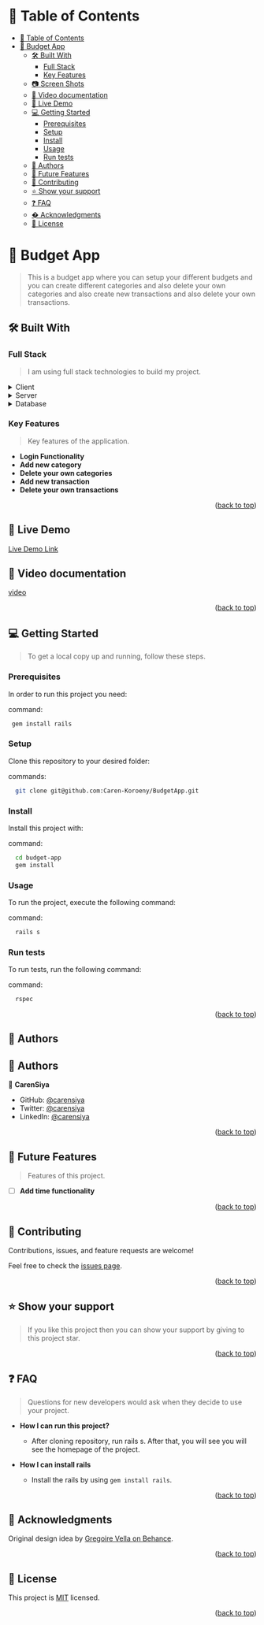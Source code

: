<a name="readme-top"></a>

<!-- TABLE OF CONTENTS -->

# 📗 Table of Contents

- [📗 Table of Contents](#-table-of-contents)
- [📖 Budget App ](#-budget-app-)
  - [🛠 Built With ](#-built-with-)
    - [Full Stack ](#full-stack-)
    - [Key Features ](#key-features-)
  - [:camera: Screen Shots](#camera-screen-shots)
  - [:movie_camera: Video documentation](#movie_camera-video-documentation)
  - [🚀 Live Demo ](#-live-demo-)
  - [💻 Getting Started ](#-getting-started-)
    - [Prerequisites](#prerequisites)
    - [Setup](#setup)
    - [Install](#install)
    - [Usage](#usage)
    - [Run tests](#run-tests)
  - [👥 Authors ](#-authors-)
  - [🔭 Future Features ](#-future-features-)
  - [🤝 Contributing ](#-contributing-)
  - [⭐️ Show your support ](#️-show-your-support-)
  - [❓ FAQ ](#-faq-)
  - [� Acknowledgments ](#-acknowledgments-)
  - [📝 License ](#-license-)

<!-- PROJECT DESCRIPTION -->

# 📖 Budget App <a name="about-project"></a>

> This is a budget app where you can setup your different budgets and you can create different categories and also delete your own categories and also create new transactions and also delete your own transactions.

## 🛠 Built With <a name="built-with"></a>

### Full Stack <a name="tech-stack"></a>

> I am using full stack technologies to build my project.

<details>
  <summary>Client</summary>
  <ul>
    <li><a href="https://github.com/jeremyevans/erubi">ERB</a></li>
  </ul>
</details>

<details>
  <summary>Server</summary>
  <ul>
    <li><a href="https://rubyonrails.org/">Ruby On Rails</a></li>
  </ul>
</details>

<details>
<summary>Database</summary>
  <ul>
    <li><a href="https://www.postgresql.org/">PostgreSQL</a></li>
  </ul>
</details>

<!-- Features -->

### Key Features <a name="key-features"></a>

> Key features of the application.

- **Login Functionality**
- **Add new category**
- **Delete your own categories**
- **Add new transaction**
- **Delete your own transactions**

<p align="right">(<a href="#readme-top">back to top</a>)</p>

<!-- Screen Shots -->

<!-- LIVE DEMO -->
## 🚀 Live Demo <a name="live-demo"></a>

[Live Demo Link](https://siya.onrender.com/)

<!-- Video -->
## :movie_camera: Video documentation

[video](https://drive.google.com/file/d/1Xl_bFObhxPLj3BjzapBIxR29iJxXPWar/view?usp=sharing)

<p align="right">(<a href="#readme-top">back to top</a>)</p>

<!-- GETTING STARTED -->

## 💻 Getting Started <a name="getting-started"></a>

> To get a local copy up and running, follow these steps.

### Prerequisites

In order to run this project you need:

command:

```sh
 gem install rails
```

### Setup

Clone this repository to your desired folder:

commands:

```sh
  git clone git@github.com:Caren-Koroeny/BudgetApp.git
```

### Install

Install this project with:

command:

```sh
  cd budget-app
  gem install
```

### Usage

To run the project, execute the following command:

command:

```sh
  rails s
```

### Run tests

To run tests, run the following command:

command:

```sh
  rspec
```

<p align="right">(<a href="#readme-top">back to top</a>)</p>

<!-- AUTHORS -->

## 👥 Authors <a name="authors"></a>

## 👥 Authors <a name="authors"></a>

👤 **CarenSiya**

- GitHub: [@carensiya ](https://github.com/Caren-Koroeny)
- Twitter: [@carensiya](https://twitter.com/home)
- LinkedIn: [@carensiya](www.linkedin.com/in/caren-siya-a89712180)

<p align="right">(<a href="#readme-top">back to top</a>)</p>

<!-- FUTURE FEATURES -->

## 🔭 Future Features <a name="future-features"></a>

> Features of this project.

- [ ] **Add time functionality**

<p align="right">(<a href="#readme-top">back to top</a>)</p>

<!-- CONTRIBUTING -->

## 🤝 Contributing <a name="contributing"></a>

Contributions, issues, and feature requests are welcome!

Feel free to check the [issues page](https://github.com/Caren-Koroeny/BudgetApp/issues).

<p align="right">(<a href="#readme-top">back to top</a>)</p>

<!-- SUPPORT -->

## ⭐️ Show your support <a name="support"></a>

> If you like this project then you can show your support by giving to this project star.

<p align="right">(<a href="#readme-top">back to top</a>)</p>

<!-- FAQ (optional) -->

## ❓ FAQ <a name="faq"></a>

> Questions for new developers would ask when they decide to use your project.

- **How I can run this project?**

  - After cloning repository, run rails s. After that, you will see you will see the homepage of the project.

- **How I can install rails**

  - Install the rails by using `gem install rails`.

<p align="right">(<a href="#readme-top">back to top</a>)</p>

<!-- ACKNOWLEDGEMENTS -->

## 🙏 Acknowledgments <a name="acknowledgements"></a>

Original design idea by [Gregoire Vella on Behance](https://www.behance.net/gregoirevella).

<p align="right">(<a href="#readme-top">back to top</a>)</p> 
<!-- LICENSE -->

## 📝 License <a name="license"></a>

This project is [MIT](./MIT.md) licensed.

<p align="right">(<a href="#readme-top">back to top</a>)</p>
